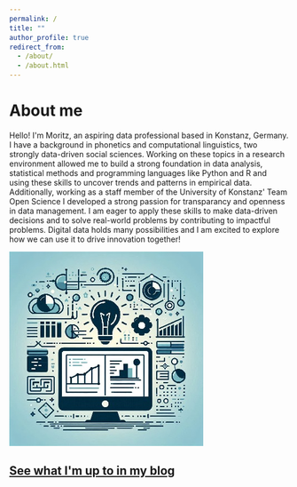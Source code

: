 ```yaml
---
permalink: /
title: ""
author_profile: true
redirect_from: 
  - /about/
  - /about.html
---
```


# About me
Hello! I'm Moritz, an aspiring data professional based in Konstanz, Germany. I have a background in phonetics and computational linguistics, two strongly data-driven social sciences. Working on these topics in a research environment allowed me to build a strong foundation in data analysis, statistical methods and programming languages like Python and R and using these skills to uncover trends and patterns in empirical data. Additionally, working as a staff member of the University of Konstanz' Team Open Science I developed a strong passion for transparancy and openness in data management. I am eager to apply these skills to make data-driven decisions and to solve real-world problems by contributing to impactful problems. Digital data holds many possibilities and I am excited to explore how we can use it to drive innovation together!

[![Blog](/images/blog_350.jpg)](https://moejakob.github.io/blog/) 
## [See what I'm up to in my blog](https://moejakob.github.io/blog/)
